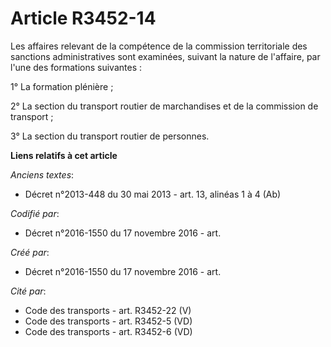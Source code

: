 # Article R3452-14

Les affaires relevant de la compétence de la commission territoriale des sanctions administratives sont examinées, suivant la
nature de l'affaire, par l'une des formations suivantes :

1° La formation plénière ;

2° La section du transport routier de marchandises et de la commission de transport ;

3° La section du transport routier de personnes.

**Liens relatifs à cet article**

_Anciens textes_:

  - Décret n°2013-448 du 30 mai 2013 - art. 13, alinéas 1 à 4 (Ab)

_Codifié par_:

  - Décret n°2016-1550 du 17 novembre 2016 - art.

_Créé par_:

  - Décret n°2016-1550 du 17 novembre 2016 - art.

_Cité par_:

  - Code des transports - art. R3452-22 (V)
  - Code des transports - art. R3452-5 (VD)
  - Code des transports - art. R3452-6 (VD)
